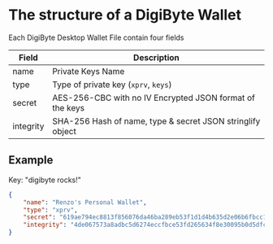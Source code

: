 # The structure of a DigiByte Wallet

Each DigiByte Desktop Wallet File contain four fields 

| Field     | Description                                                |
|-----------|------------------------------------------------------------|
| name      | Private Keys Name                                          |
| type      | Type of private key (`xprv`, `keys`)                       |
| secret    | AES-256-CBC with no IV Encrypted JSON format of the keys   |
| integrity | SHA-256 Hash of name, type & secret JSON stringlify object |

## Example
Key: "digibyte rocks!"
```json
{
    "name": "Renzo's Personal Wallet",
    "type": "xprv",
    "secret": "619ae794ec8813f856076da46ba289eb53f1d1d4b635d2e06b6fbcc14a65a4ded92c962783decb10edd8153f6f158d28988e373b55ec19610c6127d242e5c35c21fe35375876e4deef1b7c14a2bb9a85680539d2906c86c9da8040bacbe7b5c4c8948910d2fa9a96ee7d08f0c42044b2",
    "integrity": "4de067573a8adbc5d6274eccfbce53fd265634f8e30095b0d5dfc8a290034dca"
}
```